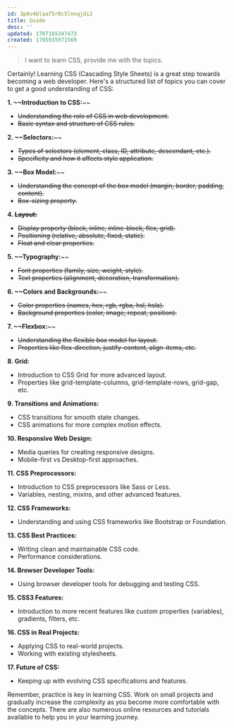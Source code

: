 ```yaml
---
id: 3p6v4blaa75r0c5lnnqjdi2
title: Guide
desc: ''
updated: 1707165347473
created: 1705935971569
---
```


> I want to learn CSS, provide me with the topics.

Certainly! Learning CSS (Cascading Style Sheets) is a great step towards becoming a web developer. Here's a structured list of topics you can cover to get a good understanding of CSS:

**1. ~~Introduction to CSS:**~~
   - ~~Understanding the role of CSS in web development.~~
   - ~~Basic syntax and structure of CSS rules.~~

**2. ~~Selectors:**~~
   - ~~Types of selectors (element, class, ID, attribute, descendant, etc.).~~
   - ~~Specificity and how it affects style application.~~

**3. ~~Box Model:**~~
   - ~~Understanding the concept of the box model (margin, border, padding, content).~~
   - ~~Box-sizing property.~~

**4. ~~Layout:~~**
   - ~~Display property (block, inline, inline-block, flex, grid).~~
   - ~~Positioning (relative, absolute, fixed, static).~~
   - ~~Float and clear properties.~~

**5. ~~Typography:**~~
   - ~~Font properties (family, size, weight, style).~~
   - ~~Text properties (alignment, decoration, transformation).~~

**6. ~~Colors and Backgrounds:**~~
   - ~~Color properties (names, hex, rgb, rgba, hsl, hsla).~~
   - ~~Background properties (color, image, repeat, position).~~

**7. ~~Flexbox:**~~
   - ~~Understanding the flexible box model for layout.~~
   - ~~Properties like flex-direction, justify-content, align-items, etc.~~

**8. Grid:**
   - Introduction to CSS Grid for more advanced layout.
   - Properties like grid-template-columns, grid-template-rows, grid-gap, etc.

**9. Transitions and Animations:**
   - CSS transitions for smooth state changes.
   - CSS animations for more complex motion effects.

**10. Responsive Web Design:**
   - Media queries for creating responsive designs.
   - Mobile-first vs Desktop-first approaches.

**11. CSS Preprocessors:**
   - Introduction to CSS preprocessors like Sass or Less.
   - Variables, nesting, mixins, and other advanced features.

**12. CSS Frameworks:**
   - Understanding and using CSS frameworks like Bootstrap or Foundation.

**13. CSS Best Practices:**
   - Writing clean and maintainable CSS code.
   - Performance considerations.

**14. Browser Developer Tools:**
   - Using browser developer tools for debugging and testing CSS.

**15. CSS3 Features:**
   - Introduction to more recent features like custom properties (variables), gradients, filters, etc.

**16. CSS in Real Projects:**
   - Applying CSS to real-world projects.
   - Working with existing stylesheets.

**17. Future of CSS:**
   - Keeping up with evolving CSS specifications and features.

Remember, practice is key in learning CSS. Work on small projects and gradually increase the complexity as you become more comfortable with the concepts. There are also numerous online resources and tutorials available to help you in your learning journey.